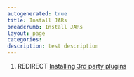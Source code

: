 ```yaml
---
autogenerated: true
title: Install JARs
breadcrumb: Install JARs
layout: page
categories: 
description: test description
---
```


1.  REDIRECT [Installing 3rd party plugins](Installing_3rd_party_plugins "wikilink")
